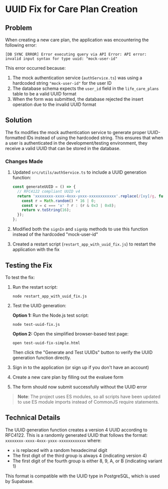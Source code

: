 # UUID Fix for Care Plan Creation

## Problem

When creating a new care plan, the application was encountering the following error:

```
[DB SYNC ERROR] Error executing query via API Error: API error: invalid input syntax for type uuid: "mock-user-id"
```

This error occurred because:

1. The mock authentication service (`authService.ts`) was using a hardcoded string `"mock-user-id"` for the user ID
2. The database schema expects the `user_id` field in the `life_care_plans` table to be a valid UUID format
3. When the form was submitted, the database rejected the insert operation due to the invalid UUID format

## Solution

The fix modifies the mock authentication service to generate proper UUID-formatted IDs instead of using the hardcoded string. This ensures that when a user is authenticated in the development/testing environment, they receive a valid UUID that can be stored in the database.

### Changes Made

1. Updated `src/utils/authService.ts` to include a UUID generation function:
   ```javascript
   const generateUUID = () => {
     // RFC4122 compliant UUID v4
     return 'xxxxxxxx-xxxx-4xxx-yxxx-xxxxxxxxxxxx'.replace(/[xy]/g, function(c) {
       const r = Math.random() * 16 | 0;
       const v = c === 'x' ? r : (r & 0x3 | 0x8);
       return v.toString(16);
     });
   };
   ```

2. Modified both the `signIn` and `signUp` methods to use this function instead of the hardcoded "mock-user-id"

3. Created a restart script (`restart_app_with_uuid_fix.js`) to restart the application with the fix

## Testing the Fix

To test the fix:

1. Run the restart script:
   ```
   node restart_app_with_uuid_fix.js
   ```

2. Test the UUID generation:

   **Option 1:** Run the Node.js test script:
   ```
   node test-uuid-fix.js
   ```

   **Option 2:** Open the simplified browser-based test page:
   ```
   open test-uuid-fix-simple.html
   ```
   Then click the "Generate and Test UUIDs" button to verify the UUID generation function directly.

3. Sign in to the application (or sign up if you don't have an account)

4. Create a new care plan by filling out the evaluee form

5. The form should now submit successfully without the UUID error

> **Note**: The project uses ES modules, so all scripts have been updated to use ES module imports instead of CommonJS require statements.

## Technical Details

The UUID generation function creates a version 4 UUID according to RFC4122. This is a randomly generated UUID that follows the format:
`xxxxxxxx-xxxx-4xxx-yxxx-xxxxxxxxxxxx` where:

- `x` is replaced with a random hexadecimal digit
- The first digit of the third group is always 4 (indicating version 4)
- The first digit of the fourth group is either 8, 9, A, or B (indicating variant 1)

This format is compatible with the UUID type in PostgreSQL, which is used by Supabase.
